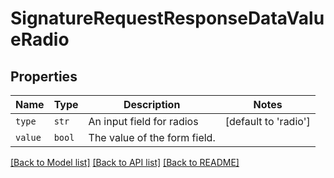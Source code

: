 # SignatureRequestResponseDataValueRadio



## Properties
Name | Type | Description | Notes
------------ | ------------- | ------------- | -------------
| `type` | ```str``` |  An input field for radios  |  [default to 'radio'] |
| `value` | ```bool``` |  The value of the form field.  |  |

[[Back to Model list]](../README.md#documentation-for-models) [[Back to API list]](../README.md#documentation-for-api-endpoints) [[Back to README]](../README.md)


